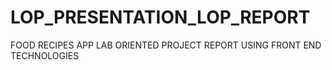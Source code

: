 # LOP_PRESENTATION_LOP_REPORT
FOOD RECIPES APP LAB ORIENTED PROJECT REPORT USING FRONT END TECHNOLOGIES
